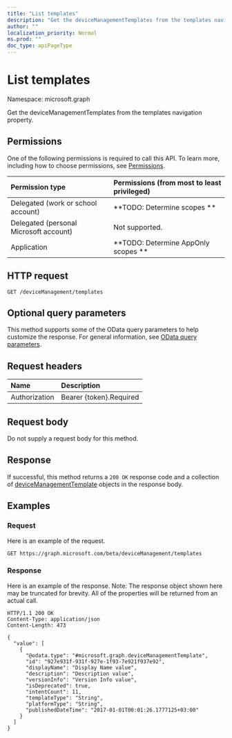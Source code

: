```yaml
---
title: "List templates"
description: "Get the deviceManagementTemplates from the templates navigation property."
author: ""
localization_priority: Normal
ms.prod: ""
doc_type: apiPageType
---
```


# List templates

Namespace: microsoft.graph

Get the deviceManagementTemplates from the templates navigation property.

## Permissions
One of the following permissions is required to call this API. To learn more, including how to choose permissions, see [Permissions](/concepts/permissions-reference.md).

|Permission type|Permissions (from most to least privileged)|
|:---|:---|
|Delegated (work or school account)|**TODO: Determine scopes **|
|Delegated (personal Microsoft account)|Not supported.|
|Application|**TODO: Determine AppOnly scopes **|

## HTTP request
<!-- {
  "blockType": "ignored"
}
-->
``` http
GET /deviceManagement/templates
```

## Optional query parameters
This method supports some of the OData query parameters to help customize the response. For general information, see [OData query parameters](/graph/query-parameters).

## Request headers
|Name|Description|
|:---|:---|
|Authorization|Bearer {token}.Required|

## Request body
Do not supply a request body for this method.

## Response
If successful, this method returns a `200 OK` response code and a collection of [deviceManagementTemplate](../resources/devicemanagementtemplate.md) objects in the response body.

## Examples

### Request
Here is an example of the request.
<!-- {
  "blockType": "request",
  "name": "get_devicemanagementtemplate"
}
-->
``` http
GET https://graph.microsoft.com/beta/deviceManagement/templates
```

### Response
Here is an example of the response. Note: The response object shown here may be truncated for brevity. All of the properties will be returned from an actual call.
<!-- {
  "blockType": "response",
  "truncated": true,
  "@odata.type": "collection(microsoft.graph.devicemanagementtemplate)"
}
-->
``` http
HTTP/1.1 200 OK
Content-Type: application/json
Content-Length: 473

{
  "value": [
    {
      "@odata.type": "#microsoft.graph.deviceManagementTemplate",
      "id": "927e931f-931f-927e-1f93-7e921f937e92",
      "displayName": "Display Name value",
      "description": "Description value",
      "versionInfo": "Version Info value",
      "isDeprecated": true,
      "intentCount": 11,
      "templateType": "String",
      "platformType": "String",
      "publishedDateTime": "2017-01-01T00:01:26.1777125+03:00"
    }
  ]
}
```

